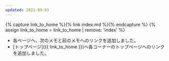 ```yaml
---
updated: 2021-09-03
---
```

{% capture link_to_home %}{% link index.md %}{% endcapture %}
{% assign link_to_home = link_to_home | remove: 'index' %}

- 各ページへ、次のメモと前のメモへのリンクを追加しました。
- [トップページ]({{ link_to_home }})へ各コーナーのトップページへのリンクを追加しました。

